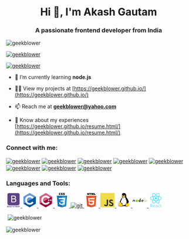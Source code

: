 <h1 align="center">Hi 👋, I'm Akash Gautam</h1>
<h3 align="center">A passionate frontend developer from India</h3>

<p align="left"> <img src="https://komarev.com/ghpvc/?username=geekblower&label=Profile%20views&color=0e75b6&style=flat" alt="geekblower" /> </p>

<p align="left"> <a href="#"><img src="https://github-profile-trophy.vercel.app/?username=geekblower" alt="geekblower" /></a> </p>

<p align="left"> <a href="https://twitter.com/geekblower" target="blank"><img src="https://img.shields.io/twitter/follow/geekblower?logo=twitter&style=for-the-badge" alt="geekblower" /></a> </p>

- 🌱 I’m currently learning **node.js**

- 👨‍💻 View my projects at [https://geekblower.github.io/](https://geekblower.github.io/)

- 📫 Reach me at **geekblower@yahoo.com**

- 📄 Know about my experiences [https://geekblower.github.io/resume.html/](https://geekblower.github.io/resume.html/)

<h3 align="left">Connect with me:</h3>
<p align="left">
<a href="https://twitter.com/geekblower" target="blank"><img align="center" src="https://raw.githubusercontent.com/rahuldkjain/github-profile-readme-generator/master/src/images/icons/Social/twitter.svg" alt="geekblower" height="30" width="40" /></a>
<a href="https://linkedin.com/in/geekblower" target="blank"><img align="center" src="https://raw.githubusercontent.com/rahuldkjain/github-profile-readme-generator/master/src/images/icons/Social/linked-in-alt.svg" alt="geekblower" height="30" width="40" /></a>
<a href="https://instagram.com/geekblower" target="blank"><img align="center" src="https://raw.githubusercontent.com/rahuldkjain/github-profile-readme-generator/master/src/images/icons/Social/instagram.svg" alt="geekblower" height="30" width="40" /></a>
<a href="https://www.hackerrank.com/geekblower" target="blank"><img align="center" src="https://raw.githubusercontent.com/rahuldkjain/github-profile-readme-generator/master/src/images/icons/Social/hackerrank.svg" alt="geekblower" height="30" width="40" /></a>
<a href="https://fb.com/geekblower" target="blank"><img align="center" src="https://raw.githubusercontent.com/rahuldkjain/github-profile-readme-generator/master/src/images/icons/Social/facebook.svg" alt="geekblower" height="30" width="40" /></a>
<a href="https://stackoverflow.com/users/geekblower" target="blank"><img align="center" src="https://raw.githubusercontent.com/rahuldkjain/github-profile-readme-generator/master/src/images/icons/Social/stack-overflow.svg" alt="geekblower" height="30" width="40" /></a>
<a href="https://codepen.io/geekblower" target="blank"><img align="center" src="https://raw.githubusercontent.com/rahuldkjain/github-profile-readme-generator/master/src/images/icons/Social/codepen.svg" alt="geekblower" height="30" width="40" /></a>
<a href="https://www.hackerrank.com/geekblower" target="blank"><img align="center" src="https://raw.githubusercontent.com/rahuldkjain/github-profile-readme-generator/master/src/images/icons/Social/hackerrank.svg" alt="geekblower" height="30" width="40" /></a>
</p>

<h3 align="left">Languages and Tools:</h3>
<p align="left"> <a href="https://getbootstrap.com" target="_blank"> <img src="https://raw.githubusercontent.com/devicons/devicon/master/icons/bootstrap/bootstrap-plain-wordmark.svg" alt="bootstrap" width="40" height="40"/> </a> <a href="https://www.cprogramming.com/" target="_blank"> <img src="https://raw.githubusercontent.com/devicons/devicon/master/icons/c/c-original.svg" alt="c" width="40" height="40"/> </a> <a href="https://www.w3schools.com/cpp/" target="_blank"> <img src="https://raw.githubusercontent.com/devicons/devicon/master/icons/cplusplus/cplusplus-original.svg" alt="cplusplus" width="40" height="40"/> </a> <a href="https://www.w3schools.com/css/" target="_blank"> <img src="https://raw.githubusercontent.com/devicons/devicon/master/icons/css3/css3-original-wordmark.svg" alt="css3" width="40" height="40"/> </a> <a href="https://git-scm.com/" target="_blank"> <img src="https://www.vectorlogo.zone/logos/git-scm/git-scm-icon.svg" alt="git" width="40" height="40"/> </a> <a href="https://www.w3.org/html/" target="_blank"> <img src="https://raw.githubusercontent.com/devicons/devicon/master/icons/html5/html5-original-wordmark.svg" alt="html5" width="40" height="40"/> </a> <a href="https://developer.mozilla.org/en-US/docs/Web/JavaScript" target="_blank"> <img src="https://raw.githubusercontent.com/devicons/devicon/master/icons/javascript/javascript-original.svg" alt="javascript" width="40" height="40"/> </a> <a href="https://www.linux.org/" target="_blank"> <img src="https://raw.githubusercontent.com/devicons/devicon/master/icons/linux/linux-original.svg" alt="linux" width="40" height="40"/> </a> <a href="https://nodejs.org" target="_blank"> <img src="https://raw.githubusercontent.com/devicons/devicon/master/icons/nodejs/nodejs-original-wordmark.svg" alt="nodejs" width="40" height="40"/> </a> <a href="https://reactjs.org/" target="_blank"> <img src="https://raw.githubusercontent.com/devicons/devicon/master/icons/react/react-original-wordmark.svg" alt="react" width="40" height="40"/> </a> </p>


<p>&nbsp;<img align="center" src="https://github-readme-stats.vercel.app/api?username=geekblower&show_icons=true&locale=en" alt="geekblower" /></p>

<p><img align="center" src="https://github-readme-streak-stats.herokuapp.com/?user=geekblower&" alt="geekblower" /></p>

